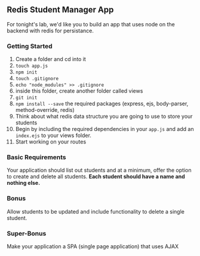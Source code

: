 ## Redis Student Manager App

For tonight's lab, we'd like you to build an app that uses node on the backend with redis for persistance. 

### Getting Started

1. Create a folder and cd into it
2. `touch app.js`
3. `npm init`
4. `touch .gitignore`
5. `echo "node_modules" >> .gitignore`
6. inside this folder, create another folder called views
7. `git init`
6. `npm install --save` the required packages (express, ejs, body-parser, method-override, redis)
7. Think about what redis data structure you are going to use to store your students 
8. Begin by including the required dependencies in your `app.js` and add an `index.ejs` to your views folder.
9. Start working on your routes 


### Basic Requirements

Your application should list out students and at a minimum, offer the option to create and delete all students. **Each student should have a name and nothing else.** 

### Bonus

Allow students to be updated and include functionality to delete a single student.

### Super-Bonus

Make your application a SPA (single page application) that uses AJAX
